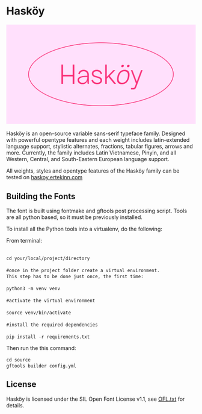 # Hasköy

[![Cover](cover.png)](https://haskoy.ertekinn.com/)

Hasköy is an open-source variable sans-serif typeface family. Designed with powerful opentype features and each weight includes latin-extended language support, stylistic alternates, fractions, tabular figures, arrows and more. Currently, the family includes Latin Vietnamese, Pinyin, and all Western, Central, and South-Eastern European language support.

All weights, styles and opentype features of the Hasköy family can be tested on [haskoy.ertekinn.com](https://haskoy.ertekinn.com/)


## Building the Fonts

The font is built using fontmake and gftools post processing script. Tools are all python based, so it must be previously installed.

To install all the Python tools into a virtualenv, do the following:

From terminal:

```

cd your/local/project/directory

#once in the project folder create a virtual environment. 
This step has to be done just once, the first time:

python3 -m venv venv

#activate the virtual environment

source venv/bin/activate

#install the required dependencies

pip install -r requirements.txt

```

Then run the this command:

```
cd source
gftools builder config.yml
```

## License

Hasköy is licensed under the SIL Open Font License v1.1, see [OFL.txt](OFL.txt) for details.
